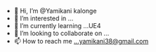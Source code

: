 - 👋 Hi, I’m @Yamikani kalonge
- 👀 I’m interested in ...
- 🌱 I’m currently learning ...UE4
- 💞️ I’m looking to collaborate on ...
- 📫 How to reach me ...yamikani38@gmail.com

<!---
YamikaniKL/YamikaniKL is a ✨ special ✨ repository because its `README.md` (this file) appears on your GitHub profile.
You can click the Preview link to take a look at your changes.
--->
